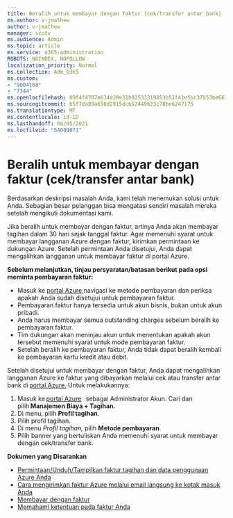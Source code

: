 ```yaml
---
title: Beralih untuk membayar dengan faktur (cek/transfer antar bank)
ms.author: v-jmathew
author: v-jmathew
manager: scotv
ms.audience: Admin
ms.topic: article
ms.service: o365-administration
ROBOTS: NOINDEX, NOFOLLOW
localization_priority: Normal
ms.collection: Adm_O365
ms.custom:
- "9004168"
- "7344"
ms.openlocfilehash: 09f4f4787e634e28e31b02533319853b51f41e5bc37553be6615c2389063818c
ms.sourcegitcommit: b5f7da89a650d2915dc652449623c78be6247175
ms.translationtype: MT
ms.contentlocale: id-ID
ms.lasthandoff: 08/05/2021
ms.locfileid: "54009071"
---
```

# <a name="switch-to-pay-by-invoice-checkwire-transfer"></a>Beralih untuk membayar dengan faktur (cek/transfer antar bank)

Berdasarkan deskripsi masalah Anda, kami telah menemukan solusi untuk Anda. Sebagian besar pelanggan bisa mengatasi sendiri masalah mereka setelah mengikuti dokumentasi kami.

Jika beralih untuk membayar dengan faktur, artinya Anda akan membayar tagihan dalam 30 hari sejak tanggal faktur. Agar memenuhi syarat untuk membayar langganan Azure dengan faktur, kirimkan permintaan ke dukungan Azure. Setelah permintaan Anda disetujui, Anda dapat mengalihkan langganan untuk membayar faktur di portal Azure.

**Sebelum melanjutkan, tinjau persyaratan/batasan berikut pada opsi meminta pembayaran faktur:**

- Masuk ke [portal Azure,](https://portal.azure.com/)navigasi ke metode pembayaran dan periksa apakah Anda sudah disetujui untuk pembayaran faktur.
- Pembayaran faktur hanya tersedia untuk akun bisnis, bukan untuk akun pribadi.
- Anda harus membayar semua outstanding charges sebelum beralih ke pembayaran faktur.
- Tim dukungan akan meninjau akun untuk menentukan apakah akun tersebut memenuhi syarat untuk mode pembayaran faktur.
- Setelah beralih ke pembayaran faktur, Anda tidak dapat beralih kembali ke pembayaran kartu kredit atau debit.

Setelah disetujui untuk membayar dengan faktur, Anda dapat mengalihkan langganan Azure ke faktur yang dibayarkan melalui cek atau transfer antar bank di [portal Azure.](https://portal.azure.com/)
Untuk melakukannya:

1. Masuk ke [portal Azure](https://portal.azure.com/)   sebagai Administrator Akun. Cari dan pilih **Manajemen Biaya + Tagihan.**
2. Di menu, pilih **Profil tagihan**.
3. Pilih profil tagihan.
4. Di menu *Profil tagihan,* pilih **Metode pembayaran**.
5. Pilih banner yang bertuliskan Anda memenuhi syarat untuk membayar dengan cek/transfer bank.

**Dokumen yang Disarankan**

- [Permintaan/Unduh/Tampilkan faktur tagihan dan data penggunaan Azure Anda](https://docs.microsoft.com/azure/billing/billing-download-azure-invoice-daily-usage-date)
- [Cara mengirimkan faktur Azure melalui email langsung ke kotak masuk Anda](https://docs.microsoft.com/azure/billing/billing-download-azure-invoice-daily-usage-date)
- [Membayar dengan faktur](https://docs.microsoft.com/azure/billing/billing-how-to-pay-by-invoice)
- [Memahami ketentuan pada faktur Anda](https://docs.microsoft.com/azure/billing/billing-understand-your-invoice)
